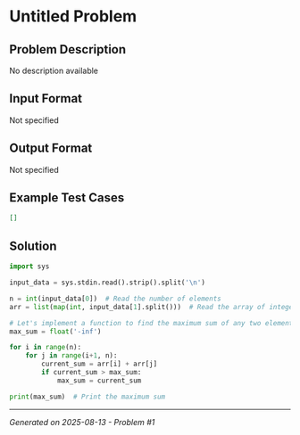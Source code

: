 # Untitled Problem

## Problem Description
No description available

## Input Format
Not specified

## Output Format
Not specified

## Example Test Cases
```json
[]
```

## Solution
```python
import sys

input_data = sys.stdin.read().strip().split('\n')

n = int(input_data[0])  # Read the number of elements
arr = list(map(int, input_data[1].split()))  # Read the array of integers

# Let's implement a function to find the maximum sum of any two elements in the array
max_sum = float('-inf')

for i in range(n):
    for j in range(i+1, n):
        current_sum = arr[i] + arr[j]
        if current_sum > max_sum:
            max_sum = current_sum

print(max_sum)  # Print the maximum sum
```

---
*Generated on 2025-08-13 - Problem #1*